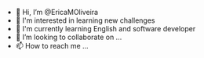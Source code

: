 - 👋 Hi, I’m @EricaMOliveira
- 👀 I'm interested in learning new challenges
- 🌱 I'm currently learning English and software developer
- 💞️ I’m looking to collaborate on ...
- 📫 How to reach me ...

<!---
EricaMOliveira/EricaMOliveira is a ✨ special ✨ repository because its `README.md` (this file) appears on your GitHub profile.
You can click the Preview link to take a look at your changes.
--->
